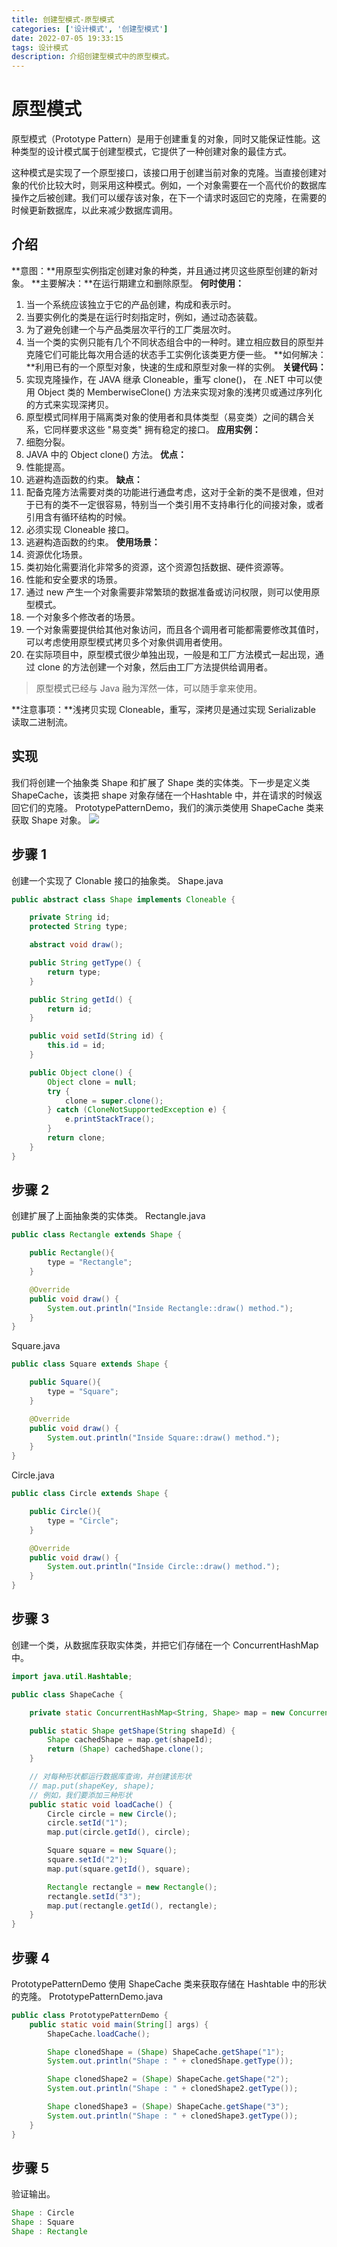 ```yaml
---
title: 创建型模式-原型模式
categories: ['设计模式', '创建型模式']
date: 2022-07-05 19:33:15
tags: 设计模式
description: 介绍创建型模式中的原型模式。
---
```

# 原型模式
原型模式（Prototype Pattern）是用于创建重复的对象，同时又能保证性能。这种类型的设计模式属于创建型模式，它提供了一种创建对象的最佳方式。

这种模式是实现了一个原型接口，该接口用于创建当前对象的克隆。当直接创建对象的代价比较大时，则采用这种模式。例如，一个对象需要在一个高代价的数据库操作之后被创建。我们可以缓存该对象，在下一个请求时返回它的克隆，在需要的时候更新数据库，以此来减少数据库调用。

## 介绍
**意图：**用原型实例指定创建对象的种类，并且通过拷贝这些原型创建的新对象。
**主要解决：**在运行期建立和删除原型。
**何时使用：**
1. 当一个系统应该独立于它的产品创建，构成和表示时。
2. 当要实例化的类是在运行时刻指定时，例如，通过动态装载。
3. 为了避免创建一个与产品类层次平行的工厂类层次时。
4. 当一个类的实例只能有几个不同状态组合中的一种时。建立相应数目的原型并克隆它们可能比每次用合适的状态手工实例化该类更方便一些。
**如何解决：**利用已有的一个原型对象，快速的生成和原型对象一样的实例。
**关键代码：**
1. 实现克隆操作，在 JAVA 继承 Cloneable，重写 clone()， 在 .NET 中可以使用 Object 类的 MemberwiseClone() 方法来实现对象的浅拷贝或通过序列化的方式来实现深拷贝。
2. 原型模式同样用于隔离类对象的使用者和具体类型（易变类）之间的耦合关系，它同样要求这些 "易变类" 拥有稳定的接口。
**应用实例：**
1. 细胞分裂。
2. JAVA 中的 Object clone() 方法。
**优点：**
1. 性能提高。
2. 逃避构造函数的约束。
**缺点：**
1. 配备克隆方法需要对类的功能进行通盘考虑，这对于全新的类不是很难，但对于已有的类不一定很容易，特别当一个类引用不支持串行化的间接对象，或者引用含有循环结构的时候。
2. 必须实现 Cloneable 接口。
3. 逃避构造函数的约束。
**使用场景：**
1. 资源优化场景。
2. 类初始化需要消化非常多的资源，这个资源包括数据、硬件资源等。
3. 性能和安全要求的场景。
4. 通过 new 产生一个对象需要非常繁琐的数据准备或访问权限，则可以使用原型模式。
5. 一个对象多个修改者的场景。
6. 一个对象需要提供给其他对象访问，而且各个调用者可能都需要修改其值时，可以考虑使用原型模式拷贝多个对象供调用者使用。
7. 在实际项目中，原型模式很少单独出现，一般是和工厂方法模式一起出现，通过 clone 的方法创建一个对象，然后由工厂方法提供给调用者。

> 原型模式已经与 Java 融为浑然一体，可以随手拿来使用。

**注意事项：**浅拷贝实现 Cloneable，重写，深拷贝是通过实现 Serializable 读取二进制流。

## 实现
我们将创建一个抽象类 Shape 和扩展了 Shape 类的实体类。下一步是定义类 ShapeCache，该类把 shape 对象存储在一个Hashtable 中，并在请求的时候返回它们的克隆。
PrototypePatternDemo，我们的演示类使用 ShapeCache 类来获取 Shape 对象。
![](https://atts.w3cschool.cn/attachments/day_211126/202111260932563405.jpg)

## 步骤 1
创建一个实现了 Clonable 接口的抽象类。
Shape.java
```java
public abstract class Shape implements Cloneable {

    private String id;
    protected String type;

    abstract void draw();

    public String getType() {
        return type;
    }

    public String getId() {
        return id;
    }

    public void setId(String id) {
        this.id = id;
    }

    public Object clone() {
        Object clone = null;
        try {
            clone = super.clone();
        } catch (CloneNotSupportedException e) {
            e.printStackTrace();
        }
        return clone;
    }
}
```
## 步骤 2
创建扩展了上面抽象类的实体类。
Rectangle.java
```java
public class Rectangle extends Shape {

    public Rectangle(){
        type = "Rectangle";
    }

    @Override
    public void draw() {
        System.out.println("Inside Rectangle::draw() method.");
    }
}
```
Square.java
```java
public class Square extends Shape {

    public Square(){
        type = "Square";
    }

    @Override
    public void draw() {
        System.out.println("Inside Square::draw() method.");
    }
}
```
Circle.java
```java
public class Circle extends Shape {

    public Circle(){
        type = "Circle";
    }

    @Override
    public void draw() {
        System.out.println("Inside Circle::draw() method.");
    }
}
```
## 步骤 3
创建一个类，从数据库获取实体类，并把它们存储在一个 ConcurrentHashMap 中。
```java
import java.util.Hashtable;

public class ShapeCache {

    private static ConcurrentHashMap<String, Shape> map = new ConcurrentHashMap<String, Shape>();

    public static Shape getShape(String shapeId) {
        Shape cachedShape = map.get(shapeId);
        return (Shape) cachedShape.clone();
    }

    // 对每种形状都运行数据库查询，并创建该形状
    // map.put(shapeKey, shape);
    // 例如，我们要添加三种形状
    public static void loadCache() {
        Circle circle = new Circle();
        circle.setId("1");
        map.put(circle.getId(), circle);

        Square square = new Square();
        square.setId("2");
        map.put(square.getId(), square);

        Rectangle rectangle = new Rectangle();
        rectangle.setId("3");
        map.put(rectangle.getId(), rectangle);
    }
}
```
## 步骤 4
PrototypePatternDemo 使用 ShapeCache 类来获取存储在 Hashtable 中的形状的克隆。
PrototypePatternDemo.java
```java
public class PrototypePatternDemo {
    public static void main(String[] args) {
        ShapeCache.loadCache();

        Shape clonedShape = (Shape) ShapeCache.getShape("1");
        System.out.println("Shape : " + clonedShape.getType());       

        Shape clonedShape2 = (Shape) ShapeCache.getShape("2");
        System.out.println("Shape : " + clonedShape2.getType());        

        Shape clonedShape3 = (Shape) ShapeCache.getShape("3");
        System.out.println("Shape : " + clonedShape3.getType());        
    }
}
```
## 步骤 5
验证输出。
```java
Shape : Circle
Shape : Square
Shape : Rectangle
```